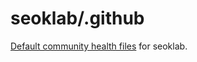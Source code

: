 # seoklab/.github

[Default community health files](https://docs.github.com/en/communities/setting-up-your-project-for-healthy-contributions/creating-a-default-community-health-file)
for seoklab.
